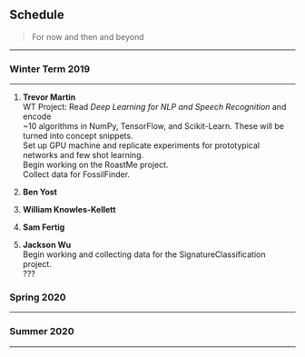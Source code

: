 ## Schedule
> For now and then and beyond
---

### Winter Term 2019
---
1. __Trevor Martin__ <br/>
WT Project: Read _Deep Learning for NLP and Speech Recognition_ and encode <br/>
~10 algorithms in NumPy, TensorFlow, and Scikit-Learn. These will be turned
into concept snippets. <br/>
Set up GPU machine and replicate experiments for prototypical networks and 
few shot learning. <br/>
Begin working on the RoastMe project. <br/>
Collect data for FossilFinder. <br/>

2. __Ben Yost__ <br/>

3. __William Knowles-Kellett__ <br/>

4. __Sam Fertig__ <br/>

5. __Jackson Wu__ <br/>
Begin working and collecting data for the SignatureClassification project. <br/>
???

### Spring 2020
---

### Summer 2020 
---




